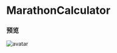 # MarathonCalculator


### 预览

![avatar](https://github.com/sushushu/MarathonCalculator/blob/master/preview.GIF)
